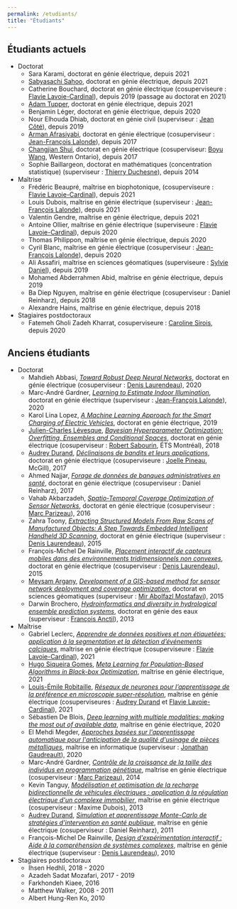 ```yaml
---
permalink: /etudiants/
title: "Étudiants"
---
```


## Étudiants actuels

- Doctorat
    - Sara Karami, doctorat en génie électrique, depuis 2021
    - [Sabyasachi Sahoo](https://sabyasachis.github.io/), doctorat en génie électrique, depuis 2021
    - Catherine Bouchard, doctorat en génie électrique (cosuperviseure : [Flavie Lavoie-Cardinal](https://cervo.ulaval.ca/fr/flavie-lavoie-cardinal)), depuis 2019 (passage au doctorat en 2021)
    - [Adam Tupper](https://www.adamtupper.nz/), doctorat en génie électrique, depuis 2021
    - Benjamin Léger, doctorat en génie électrique, depuis 2020
    - Nour Elhouda Dhiab, doctorat en génie civil (superviseur : [Jean Côté](https://www.gci.ulaval.ca/departement-et-professeurs/professeurs-et-personnel/professeurs/fiche/show/cote-jean/)), depuis 2019
    - [Arman Afrasiyabi](https://armanafrasiyabi.github.io/), doctorat en génie électrique (cosuperviseur : [Jean-François Lalonde](http://vision.gel.ulaval.ca/~jflalonde/)), depuis 2017
    - [Changjian Shui](https://cjshui.github.io/), doctorat en génie électrique (cosuperviseur: [Boyu Wang](https://sites.google.com/site/borriewang/), Western Ontario), depuis 2017
  - Sophie Baillargeon, doctorat en mathématiques (concentration statistique) (superviseur : [Thierry Duchesne](https://www.mat.ulaval.ca/departement-et-professeurs/direction-personnel-et-etudiants/professeurs/fiche-de-professeur/show/duchesne-thierry/)), depuis 2014
- Maîtrise
    - Frédéric Beaupré, maîtrise en biophotonique, (cosuperviseure : [Flavie Lavoie-Cardinal](https://cervo.ulaval.ca/fr/flavie-lavoie-cardinal)), depuis 2021
    - Louis Dubois, maîtrise en génie électrique (superviseur : [Jean-François Lalonde](http://vision.gel.ulaval.ca/~jflalonde/)), depuis 2021
    - Valentin Gendre, maîtrise en génie électrique, depuis 2021
    - Antoine Ollier, maîtrise en génie électrique (superviseure : [Flavie Lavoie-Cardinal](https://cervo.ulaval.ca/fr/flavie-lavoie-cardinal)), depuis 2020
    - Thomas Philippon, maîtrise en génie électrique, depuis 2020
    - Cyril Blanc, maîtrise en génie électrique (cosuperviseur : [Jean-François Lalonde](http://vision.gel.ulaval.ca/~jflalonde/)), depuis 2020
    - Ali Assafiri, maîtrise en sciences géomatiques (superviseure : [Sylvie Daniel](https://www.scg.ulaval.ca/sylvie-daniel)), depuis 2019
    - Mohamed Abderrahmen Abid, maîtrise en génie électrique, depuis 2019
    - Ba Diep Nguyen, maîtrise en génie électrique (cosuperviseur : Daniel Reinharz), depuis 2018
    - Alexandre Hains, maîtrise en génie électrique, depuis 2018
- Stagiaires postdoctoraux
    - Fatemeh Gholi Zadeh Kharrat, cosuperviseure : [Caroline Sirois](http://www.crchudequebec.ulaval.ca/recherche/chercheurs/caroline-sirois/), depuis 2020

## Anciens étudiants

- Doctorat
    - Mahdieh Abbasi, [*Toward Robust Deep Neural Networks*](http://hdl.handle.net/20.500.11794/67766), doctorat en génie électrique (cosuperviseur : [Denis Laurendeau](https://www.gelgif.ulaval.ca/departement-et-professeurs/personnel-et-professeurs/professeurs/fiche/show/laurendeau-denis/)), 2020
    - Marc-André Gardner, [*Learning to Estimate Indoor Illumination*](http://hdl.handle.net/20.500.11794/67302), doctorat en génie électrique (superviseur : [Jean-François Lalonde](http://vision.gel.ulaval.ca/~jflalonde/)), 2020
    - Karol Lina Lopez, [*A Machine Learning Approach for the Smart Charging of Electric Vehicles*](http://hdl.handle.net/20.500.11794/34741), doctorat en génie électrique, 2019
    - [Julien-Charles Lévesque](https://sites.google.com/site/levesquejc/home), [*Bayesian Hyperparameter Optimization: Overfitting, Ensembles and Conditional Spaces*](http://hdl.handle.net/20.500.11794/28364), doctorat en génie électrique (cosuperviseur : [Robert Sabourin](http://profs.etsmtl.ca/rsabourin/), ÉTS Montréal), 2018
    - [Audrey Durand](https://audurand.wordpress.com/), [*Déclinaisons de bandits et leurs applications*](http://hdl.handle.net/20.500.11794/28250), doctorat en génie électrique (cosuperviseure : [Joelle Pineau](https://www.cs.mcgill.ca/~jpineau/), McGill), 2017
    - Ahmed Najjar, [*Forage de données de banques administratives en santé*](http://hdl.handle.net/20.500.11794/28162), doctorat en génie électrique (cosuperviseur : Daniel Reinharz), 2017
    - Vahab Akbarzadeh, [*Spatio-Temporal Coverage Optimization of Sensor Networks*](http://hdl.handle.net/20.500.11794/27065), doctorat en génie électrique (cosuperviseur : [Marc Parizeau](https://www.gelgif.ulaval.ca/departement-et-professeurs/personnel-et-professeurs/professeurs/fiche/show/parizeau-marc/)), 2016
    - Zahra Toony, [*Extracting Structured Models From Raw Scans of Manufactured Objects: A Step Towards Embedded Intelligent Handheld 3D Scanning*](http://hdl.handle.net/20.500.11794/26270), doctorat en génie électrique (superviseur : [Denis Laurendeau](https://www.gelgif.ulaval.ca/departement-et-professeurs/personnel-et-professeurs/professeurs/fiche/show/laurendeau-denis/)), 2015
    - François-Michel De Rainville, [*Placement interactif de capteurs mobiles dans des environnements tridimensionnels non convexes*](http://hdl.handle.net/20.500.11794/25896), doctorat en génie électrique (cosuperviseur : [Denis Laurendeau](https://www.gelgif.ulaval.ca/departement-et-professeurs/personnel-et-professeurs/professeurs/fiche/show/laurendeau-denis/)), 2015
    - [Meysam Argany](https://profile.ut.ac.ir/en/~argany), [*Development of a GIS-based method for sensor network deployment and coverage optimization*](http://hdl.handle.net/20.500.11794/25829), doctorat en sciences géomatiques (superviseur : [Mir Abolfazl Mostafavi](https://www.scg.ulaval.ca/mir-abolfazl-mostafavi)), 2015
    - Darwin Brochero, [*Hydroinformatics and diversity in hydrological ensemble prediction systems*](http://hdl.handle.net/20.500.11794/24547), doctorat en génie des eaux (superviseur : [François Anctil](https://www.gci.ulaval.ca/departement-et-professeurs/professeurs-et-personnel/professeurs/fiche/show/anctil-francois/)), 2013
- Maîtrise
    - Gabriel Leclerc, [*Apprendre de données positives et non étiquetées: application à la segmentation et la détection d’événements calciques*](http://hdl.handle.net/20.500.11794/69813), maîtrise en génie électrique (cosuperviseure : [Flavie Lavoie-Cardinal](https://cervo.ulaval.ca/fr/flavie-lavoie-cardinal)), 2021
    - [Hugo Siqueira Gomes](https://hugodovs.github.io/), [*Meta Learning for Population-Based Algorithms in Black-box Optimization*](http://hdl.handle.net/20.500.11794/68764), maîtrise en génie électrique, 2021
    - [Louis-Émile Robitaille](https://l3robot.github.io/), [*Réseaux de neurones pour l’apprentissage de la préférence en microscopie super-résolution*](http://hdl.handle.net/20.500.11794/68744), maîtrise en génie électrique (cosuperviseures : [Audrey Durand](https://audurand.wordpress.com/) et [Flavie Lavoie-Cardinal](https://cervo.ulaval.ca/fr/flavie-lavoie-cardinal)), 2021
    - Sébastien De Blois, [*Deep learning with multiple modalities: making the most out of available data*](http://hdl.handle.net/20.500.11794/67130), maîtrise en génie électrique, 2020
    - El Mehdi Megder, [*Approches basées sur l'apprentissage automatique pour l'anticipation de la qualité d'usinage de pièces métalliques*](http://hdl.handle.net/20.500.11794/40345), maîtrise en informatique (superviseur : [Jonathan Gaudreault](https://www.ift.ulaval.ca/departement-et-professeurs/professeurs-et-personnel/professeurs-reguliers/fiche/show/gaudreault-jonathan/)), 2020
    - Marc-André Gardner, [*Contrôle de la croissance de la taille des individus en programmation génétique*](http://hdl.handle.net/20.500.11794/25386), maîtrise en génie électrique (cosuperviseur : [Marc Parizeau](https://www.gelgif.ulaval.ca/departement-et-professeurs/personnel-et-professeurs/professeurs/fiche/show/parizeau-marc/)), 2014
    - Kevin Tanguy, [*Modélisation et optimisation de la recharge bidirectionnelle de véhicules électriques : application à la régulation électrique d'un complexe immobilier*](http://hdl.handle.net/20.500.11794/24591), maîtrise en génie électrique (cosuperviseur : Maxime Dubois), 2013
    - [Audrey Durand](https://audurand.wordpress.com/), [*Simulation et apprentissage Monte-Carlo de stratégies d'intervention en santé publique*](http://hdl.handle.net/20.500.11794/22982), maîtrise en génie électrique (cosuperviseur : Daniel Reinharz), 2011
    - François-Michel De Rainville, [*Design d'expérimentation interactif : Aide à la compréhension de systèmes complexes*](http://hdl.handle.net/20.500.11794/22172), maîtrise en génie électrique (superviseur : [Denis Laurendeau](https://www.gelgif.ulaval.ca/departement-et-professeurs/personnel-et-professeurs/professeurs/fiche/show/laurendeau-denis/)), 2010
- Stagiaires postdoctoraux
    - Ihsen Hedhli, 2018 - 2020
    - Azadeh Sadat Mozafari, 2017 - 2019
    - Farkhondeh Kiaee, 2016
    - Matthew Walker, 2008 - 2011
    - Albert Hung-Ren Ko, 2010
